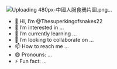 ![Uploading 480px-中國人服食鴉片圖.png…]()
- 👋 Hi, I’m @Thesuperkingofsnakes22
- 👀 I’m interested in ...
- 🌱 I’m currently learning ...
- 💞️ I’m looking to collaborate on ...
- 📫 How to reach me ...
- 😄 Pronouns: ...
- ⚡ Fun fact: ...

<!---
Thesuperkingofsnakes22/Thesuperkingofsnakes22 is a ✨ special ✨ repository because its `README.md` (this file) appears on your GitHub profile.
You can click the Preview link to take a look at your changes.
--->
